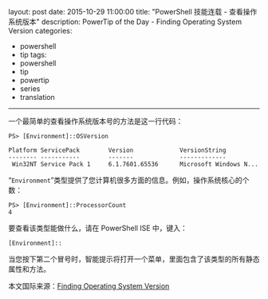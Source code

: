 ﻿layout: post
date: 2015-10-29 11:00:00
title: "PowerShell 技能连载 - 查看操作系统版本"
description: PowerTip of the Day - Finding Operating System Version
categories:
- powershell
- tip
tags:
- powershell
- tip
- powertip
- series
- translation
---
一个最简单的查看操作系统版本号的方法是这一行代码：

    PS> [Environment]::OSVersion
    
    Platform ServicePack        Version             VersionString         
    -------- -----------        -------             -------------         
     Win32NT Service Pack 1     6.1.7601.65536      Microsoft Windows N...

“`Environment`”类型提供了您计算机很多方面的信息。例如，操作系统核心的个数：

    PS> [Environment]::ProcessorCount
    4

要查看该类型能做什么，请在 PowerShell ISE 中，键入：

    [Environment]::

当您按下第二个冒号时，智能提示将打开一个菜单，里面包含了该类型的所有静态属性和方法。

<!--more-->
本文国际来源：[Finding Operating System Version](http://community.idera.com/powershell/powertips/b/tips/posts/finding-operating-system-version)
